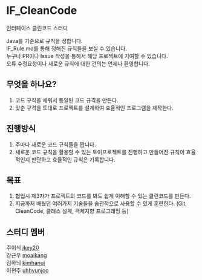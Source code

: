 # IF_CleanCode
인터페이스 클린코드 스터디

Java를 기준으로 규칙을 정합니다.  
IF_Rule.md를 통해 정해진 규칙들을 보실 수 있습니다.  
누구나 PR이나 Issue 작성을 통해서 해당 프로젝트에 기여할 수 있습니다.  
오류 수정요청이나 새로운 규칙에 대한 건의는 언제나 환영합니다. 


무엇을 하나요?
----------------
1. 코드 규칙을 세워서 통일된 코드 규격을 만든다.
2. 맞춘 규격을 토대로 프로젝트를 설계하여 효율적인 프로그램을 제작한다.

진행방식
-----------
1. 주마다 새로운 코드 규칙들을 짭니다.
2. 새로운 코드 규칙을 활용할 수 있는 토이프로젝트를 진행하고 만들어진 규칙이 효율적인지 판단하고 효율적인 규칙은 기록합니다.

목표
----
1. 협업시 제3자가 프로젝트의 코드를 봐도 쉽게 이해할 수 있는 클린코드를 만든다.
2. 지금까지 배웠던 여러가지 기술들을 습관적으로 사용할 수 있게 훈련한다. (Git, CleanCode, 클래스 설계, 객체지향 프로그래밍 등)


스터디 멤버
-------------
주이식  [jkey20](https://github.com/jkey20)  
강근우  [moaikang](https://github.com/moaikang)  
김하늬  [kimhanui](https://github.com/kimhanui)  
이현주  [uhhyunjoo](https://github.com/uhhyunjoo)  
